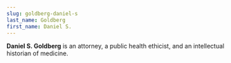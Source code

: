 ```yaml
---
slug: goldberg-daniel-s
last_name: Goldberg
first_name: Daniel S.
---
```

**Daniel S. Goldberg** is an attorney, a public health ethicist, and an intellectual historian of medicine.
